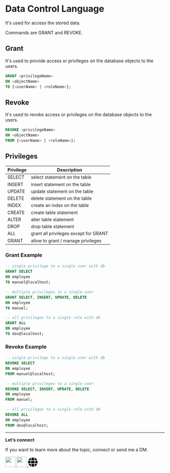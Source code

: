 ﻿# Data Control Language

It's used for access the stored data.

Commands are GRANT and REVOKE.

## Grant

It's used to provide access or privileges on the database objects
to the users.

```sql
GRANT <privilegeName>
ON <objectName>
TO {<userName> | <roleName>};
```


## Revoke

It's used to revoke access or privileges on the database objects to
the users.

```sql
REVOKE <privilegeName>
ON <objectName>
FROM {<userName> | <roleName>};
```


## Privileges

| Privilege | Description |
|-----------| ----------- |
| SELECT|select statement on the table|
| INSERT|insert statement on the table|
| UPDATE|update statement on the table|
| DELETE|delete statement on the table|
| INDEX|create an index on the table|
| CREATE|create table statement| 
| ALTER|alter table statement|
| DROP|drop table statement|
| ALL|grant all privileges except for GRANT|
| GRANT|allow to grant / manage privileges|



### Grant Example

```sql
-- single privilege to a single user with db
GRANT SELECT
ON employee
TO manuel@localhost;
```

```sql
-- multiple privileges to a single user
GRANT SELECT, INSERT, UPDATE, DELETE
ON employee
TO manuel;
```

```sql
-- all privileges to a single role with db
GRANT ALL
ON employee
TO dev@localhost;
```


### Revoke Example

```sql
-- single privilege to a single user with db
REVOKE SELECT
ON employee
FROM manuel@localhost;
```

```sql
-- multiple privileges to a single user
REVOKE SELECT, INSERT, UPDATE, DELETE
ON employee
FROM manuel;
```

```sql
-- all privileges to a single role with db
REVOKE ALL
ON employee
FROM dev@localhost;
```


<hr>

**Let’s connect**

If you want to learn more about the topic, connect or send me a DM.

<p align="left">
	<a href="https://www.github.com/manugentile" target="_blank" rel="noreferrer">
		<picture>
			<source media="(prefers-color-scheme: dark)" srcset="https://raw.githubusercontent.com/danielcranney/readme-generator/main/public/icons/socials/github-dark.svg" />
			<source media="(prefers-color-scheme: light)" srcset="https://raw.githubusercontent.com/danielcranney/readme-generator/main/public/icons/socials/github.svg" />
			<img src="https://raw.githubusercontent.com/danielcranney/readme-generator/main/public/icons/socials/github.svg" width="32" height="32" />
		</picture>
	</a>
	<a href="https://www.linkedin.com/in/manuel-gentile" target="_blank" rel="noreferrer">
		<picture>
			<source media="(prefers-color-scheme: dark)" srcset="https://raw.githubusercontent.com/danielcranney/readme-generator/main/public/icons/socials/linkedin-dark.svg" />
			<source media="(prefers-color-scheme: light)" srcset="https://raw.githubusercontent.com/danielcranney/readme-generator/main/public/icons/socials/linkedin.svg" />
			<img src="https://raw.githubusercontent.com/danielcranney/readme-generator/main/public/icons/socials/linkedin.svg" width="32" height="32" />
		</picture>
	</a>
    <a href="https://manugentile.github.io/" target="blank">
        <img src="https://raw.githubusercontent.com/manugentile/manugentile/main/assets/globe-solid.svg" alt="Website" width="30px" />
    </a>

</p>
